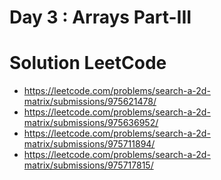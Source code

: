 # Day 3 : Arrays Part-III

# Solution LeetCode

- https://leetcode.com/problems/search-a-2d-matrix/submissions/975621478/
- https://leetcode.com/problems/search-a-2d-matrix/submissions/975636952/
- https://leetcode.com/problems/search-a-2d-matrix/submissions/975711894/
- https://leetcode.com/problems/search-a-2d-matrix/submissions/975717815/
